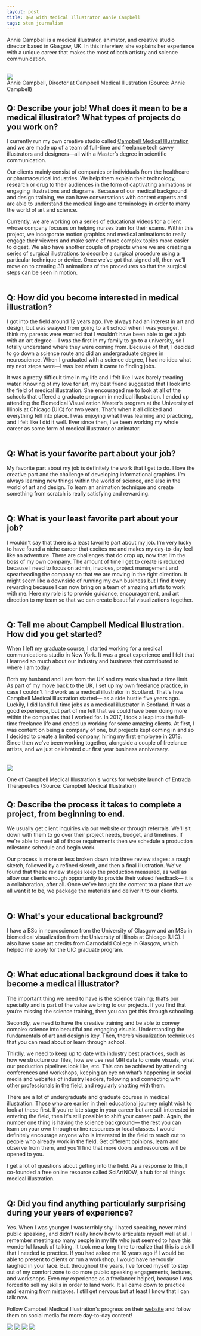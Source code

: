 ```yaml
---
layout: post
title: Q&A with Medical Illustrator Annie Campbell
tags: stem journalism
---
```

Annie Campbell is a medical illustrator, animator, and creative studio director based in Glasgow, UK. In this interview, she explains her experience with a unique career that makes the most of both artistry and science communication.

<br>
<img class="smallblogimage" src="/assets/annie-campbell_orig.jpg">
<div class="caption">Annie Campbell, Director at Campbell Medical Illustration (Source: Annie Campbell)</div>
<h2 class="subtitle">Q: Describe your job! What does it mean to be a medical illustrator? What types of projects do you work on?</h2>

I currently run my own creative studio called <a class="bloglink" href="https://campbellmedicalillustration.com">Campbell Medical Illustration</a> and we are made up of a team of full-time and freelance tech savvy illustrators and designers—all with a Master’s degree in scientific communication. 

Our clients mainly consist of companies or individuals from the healthcare or pharmaceutical industries. We help them explain their technology, research or drug to their audiences in the form of captivating animations or engaging illustrations and diagrams. Because of our medical background and design training, we can have conversations with content experts and are able to understand the medical lingo and terminology in order to marry the world of art and science. 

Currently, we are working on a series of educational videos for a client whose company focuses on helping nurses train for their exams. Within this project, we incorporate motion graphics and medical animations to really engage their viewers and make some of more complex topics more easier to digest. We also have another couple of projects where we are creating a series of surgical illustrations to describe a surgical procedure using a particular technique or device. Once we’ve got that signed off, then we’ll move on to creating 3D animations of the procedures so that the surgical steps can be seen in motion. 
<br>
<br>
<h2 class="subtitle">Q: How did you become interested in medical illustration?</h2>

I got into the field around 12 years ago. I’ve always had an interest in art and design, but was swayed from going to art school when I was younger. I think my parents were worried that I wouldn’t have been able to get a job with an art degree— I was the first in my family to go to a university, so I totally understand where they were coming from. Because of that, I decided to go down a science route and did an undergraduate degree in neuroscience. When I graduated with a science degree, I had no idea what my next steps were—I was lost when it came to finding jobs. 

It was a pretty difficult time in my life and I felt like I was barely treading water. Knowing of my love for art, my best friend suggested that I look into the field of medical illustration. She encouraged me to look at all of the schools that offered a graduate program in medical illustration. I ended up attending the Biomedical Visualization Master’s program at the University of Illinois at Chicago (UIC) for two years. That’s when it all clicked and everything fell into place. I was enjoying what I was learning and practicing, and I felt like I did it well. Ever since then, I’ve been working my whole career as some form of medical illustrator or animator. 
<br>
<br>
<h2 class="subtitle">Q: What is your favorite part about your job?</h2>

My favorite part about my job is definitely the work that I get to do. I love the creative part and the challenge of developing informational graphics. I’m always learning new things within the world of science, and also in the world of art and design. To learn an animation technique and create something from scratch is really satisfying and rewarding. 
<br>
<br>
<h2 class="subtitle">Q: What is your least favorite part about your job?</h2>

I wouldn't say that there is a least favorite part about my job. I'm very lucky to have found a niche career that excites me and makes my day-to-day feel like an adventure. There are challenges that do crop up, now that I’m the boss of my own company. The amount of time I get to create is reduced because I need to focus on admin, invoices, project management and spearheading the company so that we are moving in the right direction. It might seem like a downside of running my own business but I find it very rewarding because I can now bring on a team of amazing artists to work with me. Here my role is to provide guidance, encouragement, and art direction to my team so that we can create beautiful visualizations together.
<br>
<br>
<h2 class="subtitle">Q: Tell me about Campbell Medical Illustration. How did you get started?</h2>

When I left my graduate course, I started working for a medical communications studio in New York. It was a great experience and I felt that I learned so much about our industry and business that contributed to where I am today. 

Both my husband and I are from the UK and my work visa had a time limit. As part of my move back to the UK, I set up my own freelance practice, in case I couldn’t find work as a medical illustrator in Scotland. That's how Campbell Medical Illustration started— as a side hustle five years ago. 
​
Luckily, I did land full time jobs as a medical illustrator in Scotland. It was a good experience, but part of me felt that we could have been doing more within the companies that I worked for. In 2017, I took a leap into the full-time freelance life and ended up working for some amazing clients. At first, I was content on being a company of one, but projects kept coming in and so I decided to create a limited company, hiring my first employee in 2018. Since then we've been working together, alongside a couple of freelance artists, and we just celebrated our first year business anniversary.
<br>
<br>
<br>
<img class="blogimage" src="/assets/campbell-medical-illustration.png">
<div class="caption">One of Campbell Medical Illustration's works for website launch of Entrada Therapeutics (Source: Campbell Medical Illustration)</div>
<h2 class="subtitle">Q: Describe the process it takes to complete a project, from beginning to end.</h2>
 
We usually get client inquiries via our website or through referrals. We'll sit down with them to go over their project needs, budget, and timelines. If we're able to meet all of those requirements then we schedule a production milestone schedule and begin work. 
 
Our process is more or less broken down into three review stages: a rough sketch, followed by a refined sketch, and then a final illustration. We've found that these review stages keep the production measured, as well as allow our clients enough opportunity to provide their valued feedback— it is a collaboration, after all. Once we've brought the content to a place that we all want it to be, we package the materials and deliver it to our clients.
<br>
<br>
<h2 class="subtitle">Q: What's your educational background?</h2>

I have a BSc in neuroscience from the University of Glasgow and an MSc in biomedical visualization from the University of Illinois at Chicago (UIC). I also have some art credits from Carnodald College in Glasgow, which helped me apply for the UIC graduate program.
<br>
<br>
<h2 class="subtitle">Q: What educational background does it take to become a medical illustrator?</h2>
 
The important thing we need to have is the science training; that’s our specialty and is part of the value we bring to our projects. If you find that you’re missing the science training, then you can get this through schooling.
 
Secondly, we need to have the creative training and be able to convey complex science into beautiful and engaging visuals. Understanding the fundamentals of art and design is key. Then, there’s visualization techniques that you can read about or learn through school. 
 
Thirdly, we need to keep up to date with industry best practices, such as how we structure our files, how we use real MRI data to create visuals, what our production pipelines look like, etc. This can be achieved by attending conferences and workshops, keeping an eye on what’s happening in social media and websites of industry leaders, following and connecting with other professionals in the field, and regularly chatting with them.   
 
There are a lot of undergraduate and graduate courses in medical illustration. Those who are earlier in their educational journey might wish to look at these first. If you're late stage in your career but are still interested in entering the field, then it's still possible to shift your career path. Again, the number one thing is having the science background—  the rest you can learn on your own through online resources or local classes. I would definitely encourage anyone who is interested in the field to reach out to people who already work in the field. Get different opinions, learn and observe from them, and you'll find that more doors and resources will be opened to you. 
 
I get a lot of questions about getting into the field. As a response to this, I co-founded a free online resource called SciArtNOW, a hub for all things medical illustration. 
<br>
<br>
<h2 class="subtitle">Q: Did you find anything particularly surprising during your years of experience?</h2>
 
Yes. When I was younger I was terribly shy. I hated speaking, never mind public speaking, and didn't really know how to articulate myself well at all. I remember meeting so many people in my life who just seemed to have this wonderful knack of talking. It took me a long time to realize that this is a skill that I needed to practice. If you had asked me 10 years ago if I would be able to present to clients or run a workshop, I would have nervously laughed in your face. But, throughout the years, I've forced myself to step out of my comfort zone to do more public speaking engagements, lectures, and workshops. Even my experience as a freelancer helped, because I was forced to sell my skills in order to land work. It all came down to practice and learning from mistakes. I still get nervous but at least I know that I can talk now. 


Follow Campbell Medical Illustration's progress on their <a class="bloglink" href="https://campbellmedicalillustration.com">website</a> and follow them on social media for more day-to-day content!

<div id="icons">
    <a href="https://twitter.com/Camp_Illustrate"><img src="/assets/twitter.svg"></a>
    <a href="https://instagram.com/camp_illustrate"><img src="/assets/insta.svg"></a>
    <a href="https://www.facebook.com/campbellmedicalillustration"><img src="/assets/Facebook.png"></a>
    <a href="https://www.youtube.com/channel/UCSD25ph5W6C2cMr0dS8rw-Q"><img src="/assets/Youtube.png"></a>
</div>